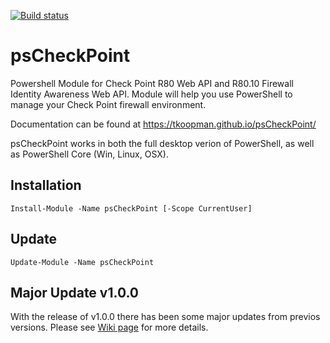 [![Build status](https://ci.appveyor.com/api/projects/status/ok4ig34od02a87pj?svg=true)](https://ci.appveyor.com/project/tkoopman/pscheckpoint)

# psCheckPoint
Powershell Module for Check Point R80 Web API and R80.10 Firewall Identity Awareness Web API.
Module will help you use PowerShell to manage your Check Point firewall environment.

Documentation can be found at https://tkoopman.github.io/psCheckPoint/

psCheckPoint works in both the full desktop verion of PowerShell, as well as PowerShell Core (Win, Linux, OSX).

## Installation
`Install-Module -Name psCheckPoint [-Scope CurrentUser]`

## Update
`Update-Module -Name psCheckPoint`

## Major Update v1.0.0
With the release of v1.0.0 there has been some major updates from previos versions. Please see [Wiki page](https://github.com/tkoopman/psCheckPoint/wiki/Major-Upcoming-Changes---CheckPoint.NET) for more details.
